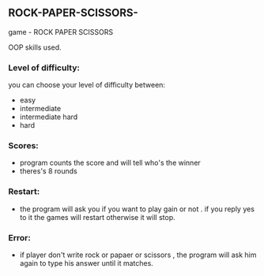 ## ROCK-PAPER-SCISSORS-
game - ROCK PAPER SCISSORS 

OOP skills used.


### Level of difficulty:
you can choose your level of difficulty between:
- easy
- intermediate
- intermediate hard 
- hard

### Scores:
- program counts the score and will tell who's the winner
- theres's 8 rounds

### Restart:
- the program will ask you if you want to play gain or not . if you reply yes to it the games will restart otherwise it will stop.

### Error:
- if player don't write rock or papaer or scissors , the program will ask him again to type his answer until it matches. 

